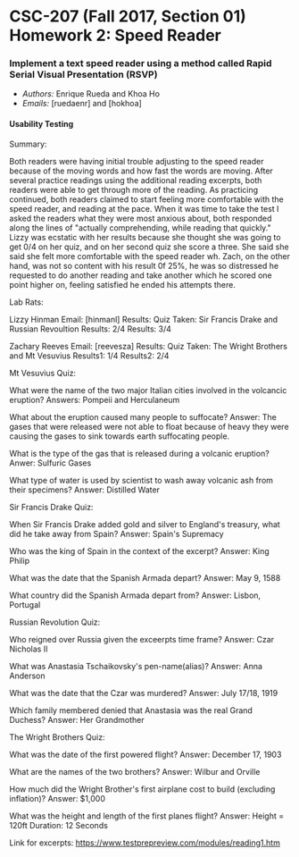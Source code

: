 # CSC-207 (Fall 2017, Section 01) Homework 2: Speed Reader

### Implement a text speed reader using a method called Rapid Serial Visual Presentation (RSVP)

* *Authors:* Enrique Rueda and Khoa Ho
* *Emails:* [ruedaenr] and [hokhoa]



#### Usability Testing
Summary:

Both readers were having initial trouble adjusting to the speed reader
because of the moving words and how fast the words are moving. After
several practice readings using the additional reading excerpts, both readers
were able to get through more of the reading. As practicing continued,
both readers claimed to start feeling more comfortable with the speed
reader, and reading at the pace. When it was time to take the test I asked
the readers what they were most anxious about, both responded along the
lines of "actually comprehending, while reading that quickly." Lizzy was
ecstatic with her results because she thought she was going to get 0/4 on
her quiz, and on her second quiz she score a three. She said she said she
felt more comfortable with the speed reader wh. Zach, on the other hand,
was not so content with his result 0f 25%, he was so distressed he
requested to do another reading and take another which he scored one point higher on, feeling satisfied he ended his
attempts there.

Lab Rats:

Lizzy Hinman
Email: [hinmanl]
Results:
        Quiz Taken: Sir Francis Drake and Russian Revoultion 
        Results: 2/4
        Results: 3/4

Zachary Reeves
Email: [reevesza]
Results:
        Quiz Taken: The Wright Brothers and Mt Vesuvius
        Results1: 1/4
        Results2: 2/4


Mt Vesuvius Quiz:

What were the name of the two major Italian cities involved in the
volcancic eruption?
Answers: Pompeii and Herculaneum


What about the eruption caused many people to suffocate?
Answer: The gases that were released were not able to float because of
heavy they were causing the gases to sink towards earth suffocating
people.


What is the type of the gas that is released during a volcanic eruption?
Anwer: Sulfuric Gases


What type of water is used by scientist to wash away volcanic ash from
their specimens?
Answer: Distilled Water



Sir Francis Drake Quiz:

When Sir Francis Drake added gold and silver to England's treasury, what
did he take away from Spain?
Answer: Spain's Supremacy


Who was the king of Spain in the context of the excerpt?
Answer: King Philip

What was the date that the Spanish Armada depart?
Answer: May 9, 1588

What country did the Spanish Armada depart from?
Answer: Lisbon, Portugal




Russian Revolution Quiz:

Who reigned over Russia given the exceerpts time frame?
Answer: Czar Nicholas II

What was Anastasia Tschaikovsky's pen-name(alias)?
Answer: Anna Anderson

What was the date that the Czar was murdered?
Answer: July 17/18, 1919

Which family membered denied that Anastasia was the real Grand Duchess?
Answer: Her Grandmother



The Wright Brothers Quiz:

What was the date of the first powered flight?
Answer: December 17, 1903

What are the names of the two brothers?
Answer: Wilbur and Orville

How much did the Wright Brother's first airplane cost to build (excluding inflation)?
Answer: $1,000

What was the height and length of the first planes flight?
Answer: Height = 120ft Duration: 12 Seconds

Link for excerpts: https://www.testprepreview.com/modules/reading1.htm
